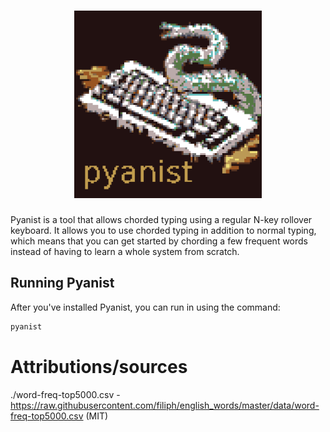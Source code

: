 
<h1 align="center">
<img src="logo.png" alt="Pyanist" width="300" />
</h1>


Pyanist is a tool that allows chorded typing using a regular N-key rollover keyboard.
It allows you to use chorded typing in addition to normal typing, which means that you can
get started by chording a few frequent words instead of having to learn a whole system 
from scratch.


## Running Pyanist

After you've installed Pyanist, you can run in using the command:

```bash
pyanist
```


# Attributions/sources

./word-freq-top5000.csv - https://raw.githubusercontent.com/filiph/english_words/master/data/word-freq-top5000.csv (MIT)



